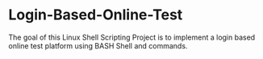 # Login-Based-Online-Test
The goal of this Linux Shell Scripting Project is to implement a login based online test platform using BASH Shell and commands.
